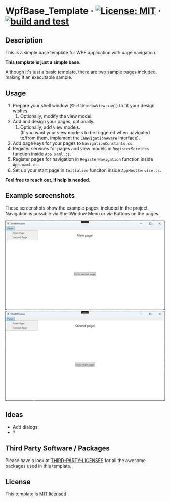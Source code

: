 # WpfBase_Template &middot; [![License: MIT](https://img.shields.io/badge/License-MIT-yellow.svg)](https://opensource.org/licenses/MIT) &middot; [![build and test](https://github.com/philipp2604/WpfBase_Template/actions/workflows/build-and-test.yml/badge.svg)](https://github.com/philipp2604/WpfBase_Template/actions/workflows/build-and-test.yml)


## Description 
<p>This is a simple base template for WPF application with page navigation.</p>

**<p>This template is just a simple base.</p>**
<p>Although it's just a basic template, there are two sample pages included, making it an executable sample.</p>

## Usage
1. Prepare your shell window (`ShellWindowView.xaml`) to fit your design wishes.
    1. Optionally, modify the view model.
2. Add and design your pages, optionally.
    1. Optionally, add view models. <br/>(If you want your view models to be triggered when navigated to/from them, implement the `INavigationAware` interface).
3. Add page keys for your pages to `NavigationConstants.cs`.
4. Register services for pages and view models in `RegisterServices` function inside `App.xaml.cs`.
5. Register pages for navigation in `RegisterNavigation` function inside `App.xaml.cs`.
6. Set up your start page in `Initialize` funciton inside `AppHostService.cs`.

**<p>Feel free to reach out, if help is needed.</p>**

## Example screenshots
<p>These screenshots show the example pages, included in the project. Navigation is possible via ShellWindow Menu or via Buttons on the pages.</p>

![MainPage](./Screenshots/Example_MainPage.png)
<br/>
![MainPage](./Screenshots/Example_SecondPage.png)

## Ideas
* Add dialogs.
* ?
## Third Party Software / Packages
Please have a look at [THIRD-PARTY-LICENSES](./THIRD-PARTY-LICENSES.md) for all the awesome packages used in this template.

## License
This template is [MIT licensed](./LICENSE.txt).